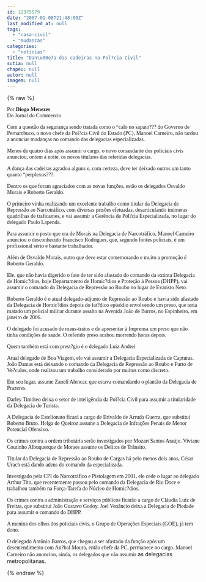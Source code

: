 ```yaml
---
id: 12375579
date: "2007-01-08T21:48:00Z"
last_modified_at: null
tags:
  - "casa-civil"
  - "mudancas"
categories:
  - "noticias"
title: "Dan\u00e7a das cadeiras na Pol?cia Civil"
sutia: null
chapeu: null
autor: null
imagem: null
---
```

{% raw %}
<p><P><FONT face=Verdana>Por <STRONG>Diogo Menezes<BR></STRONG>Do Jornal do Commercio</FONT></P></p>
<p><P><FONT face=Verdana>Com a questão da segurança sendo tratada como o “calo no sapato??? do Governo de Pernambuco, o novo chefe da Pol?cia Civil do Estado (PC), Manoel Carneiro, não tardou a anunciar mudanças no comando das delegacias especializadas. </FONT></P></p>
<p><P><FONT face=Verdana>Menos de quatro dias após assumir o cargo, o novo comandante dos policiais civis anunciou, ontem à noite, os novos titulares das referidas delegacias. </FONT></P></p>
<p><P><FONT face=Verdana>A dança das cadeiras agradou alguns e, com certeza, deve ter deixado outros um tanto quanto “perplexos???.</FONT></P></p>
<p><P><FONT face=Verdana>Dentre os que foram agraciados com as novas funções, estão os delegados Osvaldo Morais e Roberto Geraldo. </FONT></P></p>
<p><P><FONT face=Verdana>O primeiro vinha realizando um excelente trabalho como titular da Delegacia de Repressão ao Narcotráfico, com diversas prisões efetuadas, desarticulando inúmeras quadrilhas de traficantes, e vai assumir a Gerência de Pol?cia Especializada, no lugar do delegado Paulo Lapenda. </FONT></P></p>
<p><P><FONT face=Verdana>Para assumir o posto que era de Morais na Delegacia de Narcotráfico, Manoel Carneiro anunciou o desconhecido Francisco Rodrigues, que, segundo fontes policiais, é um profissional sério e bastante trabalhador.</FONT></P></p>
<p><P><FONT face=Verdana>Além de Osvaldo Morais, outro que deve estar comemorando e muito a promoção é Roberto Geraldo. </FONT></P></p>
<p><P><FONT face=Verdana>Ele, que não havia digerido o fato de ter sido afastado do comando da extinta Delegacia de Homic?dios, hoje Departamento de Homic?dios e Proteção à Pessoa (DHPP), vai assumir o comando da Delegacia de Repressão ao Roubo no lugar de Evaristo Neto. </FONT></P></p>
<p><P><FONT face=Verdana>Roberto Geraldo é o atual delegado-adjunto de Repressão ao Roubo e havia sido afastado da Delegacia de Homic?dios depois do fat?dico episódio envolvendo um preso, que teria matado um policial militar durante assalto na Avenida João de Barros, no Espinheiro, em janeiro de 2006. </FONT></P></p>
<p><P><FONT face=Verdana>O delegado foi acusado de maus-tratos e de apresentar à Imprensa um preso que não tinha condições de saúde. O referido preso acabou morrendo horas depois.</FONT></P></p>
<p><P><FONT face=Verdana>Quem também está com prest?gio é o delegado Luiz Andrei</FONT></P></p>
<p><P><FONT face=Verdana>Atual delegado de Boa Viagem, ele vai assumir a Delegacia Especializada de Capturas. João Dantas está deixando o comando da Delegacia de Repressão ao Roubo e Furto de Ve?culos, onde realizou um trabalho considerado por muitos como discreto. </FONT></P></p>
<p><P><FONT face=Verdana>Em seu lugar, assume Zaneli Alencar, que estava comandando o plantão da Delegacia de Prazeres.</FONT></P></p>
<p><P><FONT face=Verdana>Darley Timóteo deixa o setor de inteligência da Pol?cia Civil para assumir a titularidade da Delegacia do Turista.</FONT></P></p>
<p><P><FONT face=Verdana>A Delegacia de Estelionato ficará a cargo de Erivaldo de Arruda Guerra, que substitui Roberto Bruto. Helga de Queiroz assume a Delegacia de Infrações Penais de Menor Potencial Ofensivo.</FONT></P></p>
<p><P><FONT face=Verdana>Os crimes contra a ordem tributária serão investigados por Mozart Santos Araújo. Viviane Coutinho Albuquerque de Moraes assume os Delitos de Trânsito.</FONT></P></p>
<p><P><FONT face=Verdana>Titular da Delegacia de Repressão ao Roubo de Cargas há pelo menos dois anos, César Urach está dando adeus do comando da especializada. </FONT></P></p>
<p><P><FONT face=Verdana>Investigado pela CPI do Narcotráfico e Pistolagem em 2001, ele cede o lugar ao delegado Arthur Tito, que recentemente passou pelo comando da Delegacia de Rio Doce e trabalhou também na Força-Tarefa do Núcleo de Homic?dios. </FONT></P></p>
<p><P><FONT face=Verdana>Os crimes contra a administração e serviços públicos ficarão a cargo de Cláudia Luiz de Freitas, que substitui João Gustavo Godoy. Joel Venâncio deixa a Delegacia de Piedade para assumir o comando do DHPP.</FONT></P></p>
<p><P><FONT face=Verdana>A menina dos olhos dos policiais civis, o Grupo de Operações Especiais (GOE), já tem dono. </FONT></P></p>
<p><P><FONT face=Verdana>O delegado Antônio Barros, que chegou a ser afastado da função após um desentendimento com An?bal Moura, então chefe da PC, permanece no cargo. Manoel Carneiro não anunciou, ainda, os delegados que vão assumir</FONT> as delegacias metropolitanas.</P> </p>
{% endraw %}